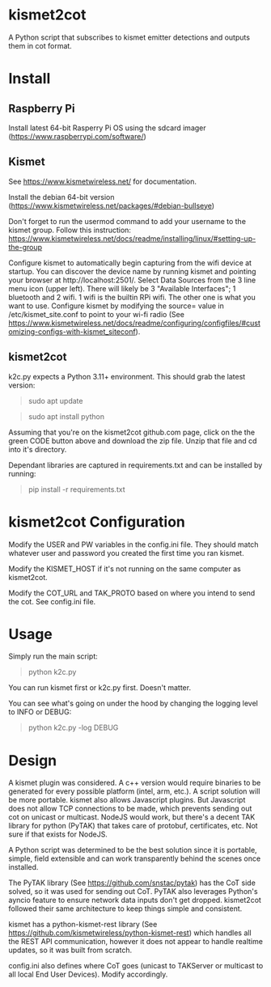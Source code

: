 # kismet2cot
A Python script that subscribes to kismet emitter detections and outputs them in cot format.

# Install
## Raspberry Pi

Install latest 64-bit Rasperry Pi OS using the sdcard imager (https://www.raspberrypi.com/software/)

## Kismet 

See https://www.kismetwireless.net/ for documentation.

Install the debian 64-bit version (https://www.kismetwireless.net/packages/#debian-bullseye)

Don't forget to run the usermod command to add your username to the kismet group. Follow this instruction: https://www.kismetwireless.net/docs/readme/installing/linux/#setting-up-the-group

Configure kismet to automatically begin capturing from the wifi device at startup. You can discover the device name by running kismet and pointing your browser at http://localhost:2501/. Select Data Sources from the 3 line menu icon (upper left). There will likely be 3 "Available Interfaces"; 1 bluetooth and 2 wifi. 1 wifi is the builtin RPi wifi. The other one is what you want to use. Configure kismet by modifying the source= value in /etc/kismet_site.conf to point to your wi-fi radio (See https://www.kismetwireless.net/docs/readme/configuring/configfiles/#customizing-configs-with-kismet_siteconf).

## kismet2cot

k2c.py expects a Python 3.11+ environment. This should grab the latest version:
>sudo apt update

>sudo apt install python

Assuming that you're on the kismet2cot github.com page, click on the the green CODE button above and download the zip file. Unzip that file and cd into it's directory.

Dependant libraries are captured in requirements.txt and can be installed by running:
>pip install -r requirements.txt

# kismet2cot Configuration
Modify the USER and PW variables in the config.ini file. They should match whatever user and password you created the first time you ran kismet.

Modify the KISMET_HOST if it's not running on the same computer as kismet2cot.

Modify the COT_URL and TAK_PROTO based on where you intend to send the cot. See config.ini file.

# Usage
Simply run the main script:

>python k2c.py

You can run kismet first or k2c.py first. Doesn't matter.

You can see what's going on under the hood by changing the logging level to INFO or DEBUG:

>python k2c.py -log DEBUG

# Design
A kismet plugin was considered. A c++ version would require binaries to be generated for every possible platform (intel, arm, etc.). A script solution will be more portable. kismet also allows Javascript plugins. But Javascript does not allow TCP connections to be made, which prevents sending out cot on unicast or multicast. NodeJS would work, but there's a decent TAK library for python (PyTAK) that takes care of protobuf, certificates, etc. Not sure if that exists for NodeJS.

A Python script was determined to be the best solution since it is portable, simple, field extensible and can work transparently behind the scenes once installed.

The PyTAK library (See https://github.com/snstac/pytak) has the CoT side solved, so it was used for sending out CoT. PyTAK also leverages Python's ayncio feature to ensure network data inputs don't get dropped. kismet2cot followed their same architecture to keep things simple and consistent.

kismet has a python-kismet-rest library (See https://github.com/kismetwireless/python-kismet-rest) which handles all the REST API communication, however it does not appear to handle realtime updates, so it was built from scratch.

config.ini also defines where CoT goes (unicast to TAKServer or multicast to all local End User Devices). Modify accordingly.



